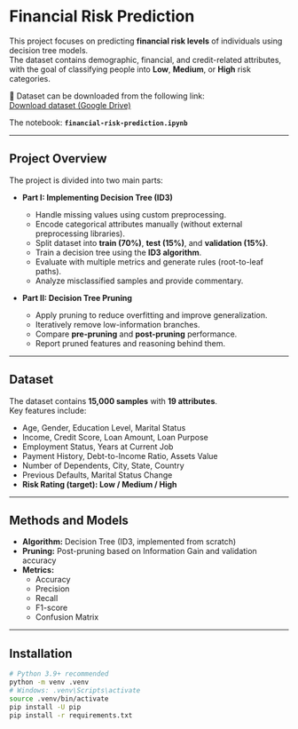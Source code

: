 # Financial Risk Prediction

This project focuses on predicting **financial risk levels** of individuals using decision tree models.  
The dataset contains demographic, financial, and credit-related attributes, with the goal of classifying people into **Low**, **Medium**, or **High** risk categories.

📂 Dataset can be downloaded from the following link:  
[Download dataset (Google Drive)](https://drive.google.com/drive/folders/1wIU5vF7iNSqh5gnrZuwHoWDU5kDnBiZ8?usp=sharing)

The notebook: **`financial-risk-prediction.ipynb`**

---

## Project Overview
The project is divided into two main parts:

- **Part I: Implementing Decision Tree (ID3)**
  - Handle missing values using custom preprocessing.
  - Encode categorical attributes manually (without external preprocessing libraries).
  - Split dataset into **train (70%)**, **test (15%)**, and **validation (15%)**.
  - Train a decision tree using the **ID3 algorithm**.
  - Evaluate with multiple metrics and generate rules (root-to-leaf paths).
  - Analyze misclassified samples and provide commentary.

- **Part II: Decision Tree Pruning**
  - Apply pruning to reduce overfitting and improve generalization.
  - Iteratively remove low-information branches.
  - Compare **pre-pruning** and **post-pruning** performance.
  - Report pruned features and reasoning behind them.

---

## Dataset
The dataset contains **15,000 samples** with **19 attributes**.  
Key features include:

- Age, Gender, Education Level, Marital Status  
- Income, Credit Score, Loan Amount, Loan Purpose  
- Employment Status, Years at Current Job  
- Payment History, Debt-to-Income Ratio, Assets Value  
- Number of Dependents, City, State, Country  
- Previous Defaults, Marital Status Change  
- **Risk Rating (target): Low / Medium / High**

---

## Methods and Models
- **Algorithm:** Decision Tree (ID3, implemented from scratch)  
- **Pruning:** Post-pruning based on Information Gain and validation accuracy  
- **Metrics:**  
  - Accuracy  
  - Precision  
  - Recall  
  - F1-score  
  - Confusion Matrix  

---

## Installation
```bash
# Python 3.9+ recommended
python -m venv .venv
# Windows: .venv\Scripts\activate
source .venv/bin/activate
pip install -U pip
pip install -r requirements.txt

